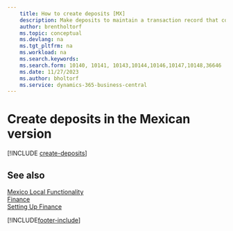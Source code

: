 ```yaml
---
    title: How to create deposits [MX]
    description: Make deposits to maintain a transaction record that contains information that can be applied to outstanding invoices and credit memos with the Mexican version.
    author: brentholtorf
    ms.topic: conceptual
    ms.devlang: na
    ms.tgt_pltfrm: na
    ms.workload: na
    ms.search.keywords:
    ms.search.form: 10140, 10141, 10143,10144,10146,10147,10148,36646
    ms.date: 11/27/2023
    ms.author: bholtorf
    ms.service: dynamics-365-business-central
---
```

# Create deposits in the Mexican version

[!INCLUDE [create-deposits](../includes/CAMXUS/create-deposits.md)]

## See also

[Mexico Local Functionality](mexico-local-functionality.md)  
[Finance](../../finance.md)  
[Setting Up Finance](../../finance.md)  


[!INCLUDE[footer-include](../../includes/footer-banner.md)]